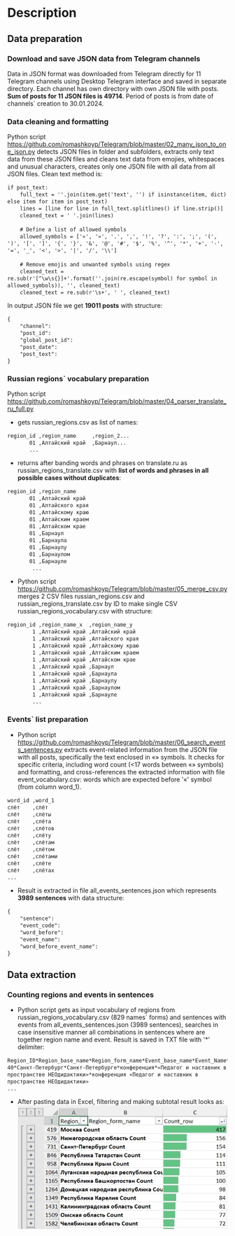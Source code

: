# Description

## Data preparation

### Download and save JSON data from Telegram channels
Data in JSON format was downloaded from Telegram directly for 11 Telegram channels using Desktop Telegram interface and saved in separate directory. Each channel has own directory with own JSON file with posts. **Sum of posts for 11 JSON files is 49714**. Period of posts is from date of channels` creation to 30.01.2024.

### Data cleaning and formatting
Python script https://github.com/romashkoyp/Telegram/blob/master/02_many_json_to_one_json.py detects JSON files in folder and subfolders, extracts only text data from these JSON files and cleans text data from emojies, whitespaces and unusual characters, creates only one JSON file with all data from all JSON files.
Clean text method is:
```
if post_text:
    full_text = ''.join(item.get('text', '') if isinstance(item, dict) else item for item in post_text)
    lines = [line for line in full_text.splitlines() if line.strip()]
    cleaned_text = ' '.join(lines)

    # Define a list of allowed symbols
    allowed_symbols = ['«', '»', '.', ',', '!', '?', ':', ';', '(', ')', '[', ']', '{', '}', '&', '@', '#', '$', '%', '^', '*', '+', '-', '=', '_', '<', '>', '|', '/', '\\']

    # Remove emojis and unwanted symbols using regex
    cleaned_text = re.sub(r'[^\w\s{}]+'.format(''.join(re.escape(symbol) for symbol in allowed_symbols)), '', cleaned_text)
    cleaned_text = re.sub(r'\s+', ' ', cleaned_text)
```

In output JSON file we get **19011 posts** with structure:
```
{
    "channel":
    "post_id":
    "global_post_id":
    "post_date":
    "post_text":
}
```
### Russian regions` vocabulary preparation
Python script https://github.com/romashkoyp/Telegram/blob/master/04_parser_translate_ru_full.py
- gets russian_regions.csv as list of names:
```
region_id ,region_name     ,region_2...
       01 ,Алтайский край  ,Барнаул...
       ...
```
- returns after banding words and phrases on translate.ru as russian_regions_translate.csv with **list of words and phrases in all possible cases without duplicates**:
```
region_id ,region_name
       01 ,Алтайский край
       01 ,Алтайского края
       01 ,Алтайскому краю
       01 ,Алтайским краем
       01 ,Алтайском крае
       01 ,Барнаул
       01 ,Барнаула
       01 ,Барнаулу
       01 ,Барнаулом
       01 ,Барнауле
        ...
```
- Python script https://github.com/romashkoyp/Telegram/blob/master/05_merge_csv.py merges 2 CSV files russian_regions.csv and russian_regions_translate.csv by ID to make single CSV russian_regions_vocabulary.csv with structure:
```
region_id ,region_name_x  ,region_name_y
        1 ,Алтайский край ,Алтайский край
        1 ,Алтайский край ,Алтайского края
        1 ,Алтайский край ,Алтайскому краю
        1 ,Алтайский край ,Алтайским краем
        1 ,Алтайский край ,Алтайском крае
        1 ,Алтайский край ,Барнаул
        1 ,Алтайский край ,Барнаула
        1 ,Алтайский край ,Барнаулу
        1 ,Алтайский край ,Барнаулом
        1 ,Алтайский край ,Барнауле
        ...
```
### Events` list preparation
- Python script https://github.com/romashkoyp/Telegram/blob/master/06_search_events_sentences.py extracts event-related information from the JSON file with all posts, specifically the text enclosed in «» symbols. It checks for specific criteria, including word count (<17 words between «» symbols) and formatting, and cross-references the extracted information with file event_vocabulary.csv: words which are expected before '«' symbol (from column word_1). 
```
word_id ,word_1
слёт    ,слёт
слёт    ,слёты
слёт    ,слёта
слёт    ,слётов
слёт    ,слёту
слёт    ,слётам
слёт    ,слётом
слёт    ,слётами
слёт    ,слёте
слёт    ,слётах
...
```
- Result is extracted in file all_events_sentences.json which represents **3989 sentences** with data structure:
```
{
    "sentence":
    "event_code":
    "word_before":
    "event_name":
    "word_before_event_name":
}
```
## Data extraction
### Counting regions and events in sentences
- Python script gets as input vocabulary of regions from russian_regions_vocabulary.csv (829 names` forms) and sentences with events from all_events_sentences.json (3989 sentences), searches in case insensitive manner all combinations in sentences where are together region name and event. Result is saved in TXT file with '*' delimiter:
```
Region_ID*Region_base_name*Region_form_name*Event_base_name*Event_Name*Word_Before_and_Event_Name
40*Санкт-Петербург*Санкт-Петербурге*конференция*«Педагог и наставник в пространстве НЕОдидактики»*конференция «Педагог и наставник в пространстве НЕОдидактики»
...
```
- After pasting data in Excel, filtering and making subtotal result looks as:
![result](image_result.jpg)